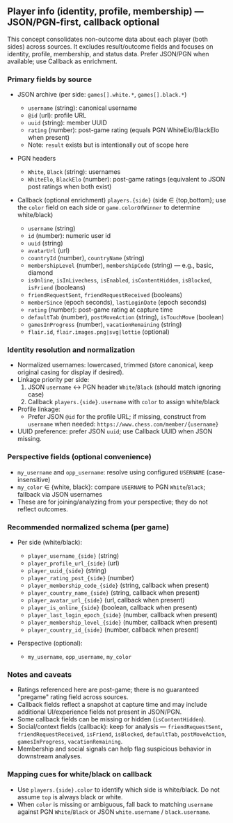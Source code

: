 ## Player info (identity, profile, membership) — JSON/PGN-first, callback optional

This concept consolidates non-outcome data about each player (both sides) across sources. It excludes result/outcome fields and focuses on identity, profile, membership, and status data. Prefer JSON/PGN when available; use Callback as enrichment.

### Primary fields by source
- JSON archive (per side: `games[].white.*`, `games[].black.*`)
  - `username` (string): canonical username
  - `@id` (url): profile URL
  - `uuid` (string): member UUID
  - `rating` (number): post-game rating (equals PGN WhiteElo/BlackElo when present)
  - Note: `result` exists but is intentionally out of scope here

- PGN headers
  - `White`, `Black` (string): usernames
  - `WhiteElo`, `BlackElo` (number): post-game ratings (equivalent to JSON post ratings when both exist)

- Callback (optional enrichment) `players.{side}` (side ∈ {top,bottom}; use the `color` field on each side or `game.colorOfWinner` to determine white/black)
  - `username` (string)
  - `id` (number): numeric user id
  - `uuid` (string)
  - `avatarUrl` (url)
  - `countryId` (number), `countryName` (string)
  - `membershipLevel` (number), `membershipCode` (string) — e.g., basic, diamond
  - `isOnline`, `isInLivechess`, `isEnabled`, `isContentHidden`, `isBlocked`, `isFriend` (booleans)
  - `friendRequestSent`, `friendRequestReceived` (booleans)
  - `memberSince` (epoch seconds), `lastLoginDate` (epoch seconds)
  - `rating` (number): post-game rating at capture time
  - `defaultTab` (number), `postMoveAction` (string), `isTouchMove` (boolean)
  - `gamesInProgress` (number), `vacationRemaining` (string)
  - `flair.id`, `flair.images.png|svg|lottie` (optional)

### Identity resolution and normalization
- Normalized usernames: lowercased, trimmed (store canonical, keep original casing for display if desired).
- Linkage priority per side:
  1) JSON `username` ↔ PGN header `White`/`Black` (should match ignoring case)
  2) Callback `players.{side}.username` with `color` to assign white/black
- Profile linkage:
  - Prefer JSON `@id` for the profile URL; if missing, construct from `username` when needed: `https://www.chess.com/member/{username}`
- UUID preference: prefer JSON `uuid`; use Callback UUID when JSON missing.

### Perspective fields (optional convenience)
- `my_username` and `opp_username`: resolve using configured `USERNAME` (case-insensitive)
- `my_color` ∈ {white, black}: compare `USERNAME` to PGN `White`/`Black`; fallback via JSON usernames
- These are for joining/analyzing from your perspective; they do not reflect outcomes.

### Recommended normalized schema (per game)
- Per side (white/black):
  - `player_username_{side}` (string)
  - `player_profile_url_{side}` (url)
  - `player_uuid_{side}` (string)
  - `player_rating_post_{side}` (number)
  - `player_membership_code_{side}` (string, callback when present)
  - `player_country_name_{side}` (string, callback when present)
  - `player_avatar_url_{side}` (url, callback when present)
  - `player_is_online_{side}` (boolean, callback when present)
  - `player_last_login_epoch_{side}` (number, callback when present)
  - `player_membership_level_{side}` (number, callback when present)
  - `player_country_id_{side}` (number, callback when present)

- Perspective (optional):
  - `my_username`, `opp_username`, `my_color`

### Notes and caveats
- Ratings referenced here are post-game; there is no guaranteed "pregame" rating field across sources.
- Callback fields reflect a snapshot at capture time and may include additional UI/experience fields not present in JSON/PGN.
- Some callback fields can be missing or hidden (`isContentHidden`).
- Social/context fields (callback): keep for analysis — `friendRequestSent`, `friendRequestReceived`, `isFriend`, `isBlocked`, `defaultTab`, `postMoveAction`, `gamesInProgress`, `vacationRemaining`.
- Membership and social signals can help flag suspicious behavior in downstream analyses.

### Mapping cues for white/black on callback
- Use `players.{side}.color` to identify which side is white/black. Do not assume `top` is always black or white.
- When `color` is missing or ambiguous, fall back to matching `username` against PGN `White`/`Black` or JSON `white.username` / `black.username`.

